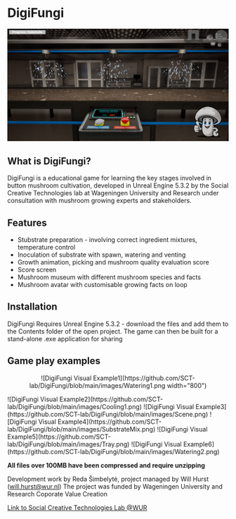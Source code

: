 # DigiFungi

![DigiFungi Visual Example](https://github.com/SCT-lab/DigiFungi/blob/main/images/Watering1.png)

## What is DigiFungi?
DigiFungi is a educational game for learning the key stages involved in button mushroom cultivation, developed in Unreal Engine 5.3.2 by the Social Creative Technologies lab at Wageningen University and Research under consultation with mushroom growing experts and stakeholders.

## Features
* Stubstrate preparation - involving correct ingredient mixtures, temperature control
* Inoculation of substrate with spawn, watering and venting
* Growth animation, picking and mushroom quality evaluation score
* Score screen
* Mushroom museum with different mushroom species and facts
* Mushroom avatar with customisable growing facts on loop

## Installation
DigiFungi Requires Unreal Engine 5.3.2 - download the files and add them to the Contents folder of the open project. The game can then be built for a stand-alone .exe application for sharing

## Game play examples
<p align="center">
![DigiFungi Visual Example1](https://github.com/SCT-lab/DigiFungi/blob/main/images/Watering1.png width="800")
</p>
![DigiFungi Visual Example2](https://github.com/SCT-lab/DigiFungi/blob/main/images/Cooling1.png)
![DigiFungi Visual Example3](https://github.com/SCT-lab/DigiFungi/blob/main/images/Scene.png)
![DigiFungi Visual Example4](https://github.com/SCT-lab/DigiFungi/blob/main/images/SubstrateMix.png)
![DigiFungi Visual Example5](https://github.com/SCT-lab/DigiFungi/blob/main/images/Tray.png)
![DigiFungi Visual Example6](https://github.com/SCT-lab/DigiFungi/blob/main/images/Watering2.png)

**All files over 100MB have been compressed and require unzipping**

Development work by Reda Šimbelytė, project managed by Will Hurst (will.hurst@wur.nl)
The project was funded by Wageningen University and Research Coporate Value Creation

[Link to Social Creative Technologies Lab @WUR](https://www.linkedin.com/company/sct-lab)




